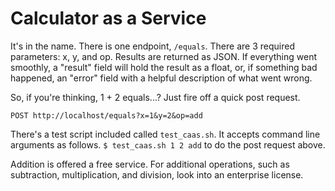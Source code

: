 # Calculator as a Service

It's in the name. There is one endpoint, `/equals`. There are 3 required parameters: x, y, and op. Results are returned as JSON. If everything went smoothly, a "result" field will hold the result as a float, or, if something bad happened, an "error" field with a helpful description of what went wrong. 

So, if you're thinking, 1 + 2 equals...? Just fire off a quick post request.

`POST http://localhost/equals?x=1&y=2&op=add`

There's a test script included called `test_caas.sh`. It accepts command line arguments as follows. `$ test_caas.sh 1 2 add` to do the post request above.

Addition is offered a free service. For additional operations, such as subtraction, multiplication, and division, look into an enterprise license. 
